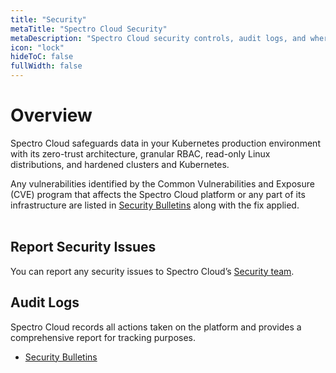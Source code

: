 ```yaml
---
title: "Security"
metaTitle: "Spectro Cloud Security"
metaDescription: "Spectro Cloud security controls, audit logs, and where to report security issues"
icon: "lock"
hideToC: false
fullWidth: false
---
```


# Overview

Spectro Cloud safeguards data in your Kubernetes production environment with its zero-trust architecture, granular RBAC, read-only Linux distributions, and hardened clusters and Kubernetes. 

Any vulnerabilities identified by the Common Vulnerabilities and Exposure (CVE) program that affects the Spectro Cloud platform or any part of its infrastructure are listed in [Security Bulletins](/security/security-bulletins) along with the fix applied.   
<br />

## Report Security Issues

You can report any security issues to Spectro Cloud’s [Security team](security-issues@spectrocloud.com).

## Audit Logs

Spectro Cloud records all actions taken on the platform and provides a comprehensive report for tracking purposes.
<br />

- [Security Bulletins](/security/security-bulletins)
<br />
